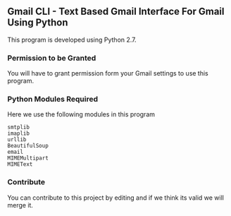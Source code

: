 ## Gmail CLI - Text Based Gmail Interface For Gmail Using Python
This program is developed using Python 2.7.

### Permission to be Granted
You will have to grant permission form your Gmail settings to use this program.  

### Python Modules Required
Here we use the following modules in this program
```
smtplib  
imaplib  
urllib  
BeautifulSoup  
email  
MIMEMultipart  
MIMEText
```
### Contribute 
You can contribute to this project by editing and if we think its valid we will merge it.
